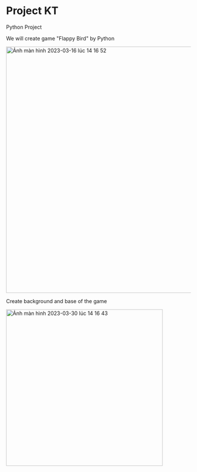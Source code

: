 # Project KT
Python Project


We will create game "Flappy Bird" by Python

<img width="672" alt="Ảnh màn hình 2023-03-16 lúc 14 16 52" src="https://user-images.githubusercontent.com/92125606/225603797-99435a87-e63c-432d-b9b1-abcd459ed2a6.png">


Create background and base of the game

<img width="427" alt="Ảnh màn hình 2023-03-30 lúc 14 16 43" src="https://user-images.githubusercontent.com/92125606/228819768-bf977504-b5f5-4522-9611-83871a9059d8.png">

